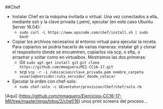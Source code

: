 ##Chef

+ Instalar Chef en la máquina invitada o virtual. Una vez conectados a ella, mediante ssh y la clave privada (.pem), ejecutar (en este caso Ubuntu Server 16.04):
  - ``` sudo curl -L https://www.opscode.com/chef/install.sh | sudo bash ```
+ Copiar los archivos necesarios al entorno virtual para ejecutar la receta. Para copiarlos se podría hacerlo de varias maneras: instalar git y clonar el respositorio donde se encuentren, copiarlos vía scp, o sftp, o arrastrar y soltar como en virtualbox. Mostramos las dos primeras:
  - Git 
``` sudo apt-get install git ```
``` git clone https://github.com/mmaguero/MII-CC16-17.git ```
  - scp
``` scp -r -i /ubicacion/clave_privada.pem nombre_carpeta usuario@servidor:ruta_servidor_donde_colocar ```
+ Ejecutar la orden con chef-solo:
  - ``` sudo chef-solo -c GEventator/provision/Chef/chef/solo.rb ```

[Aquí] (https://github.com/mmaguero/Ejercicios-CC16-17-MII/tree/master/imgs/hitos/2/chef/16) unos print screens del proceso...
